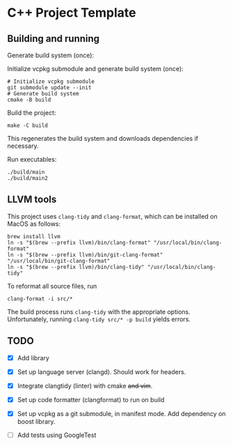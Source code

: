 # C++ Project Template

## Building and running

Generate build system (once):

Initialize vcpkg submodule and generate build system (once):

```shell
# Initialize vcpkg submodule
git submodule update --init
# Generate build system
cmake -B build
```

Build the project:

```shell
make -C build
```

This regenerates the build system and downloads dependencies if necessary.

Run executables:

```shell
./build/main
./build/main2
```

## LLVM tools

This project uses `clang-tidy` and `clang-format`, which can be installed on MacOS as follows:

```shell
brew install llvm
ln -s "$(brew --prefix llvm)/bin/clang-format" "/usr/local/bin/clang-format"
ln -s "$(brew --prefix llvm)/bin/git-clang-format" "/usr/local/bin/git-clang-format"
ln -s "$(brew --prefix llvm)/bin/clang-tidy" "/usr/local/bin/clang-tidy"
```

To reformat all source files, run

```shell
clang-format -i src/*
```

The build process runs `clang-tidy` with the appropriate options. Unfortunately,
running `clang-tidy src/* -p build` yields errors.

## TODO

- [x] Add library
- [x] Set up language server (clangd). Should work for headers.
- [x] Integrate clangtidy (linter) with cmake ~~and vim~~.
- [x] Set up code formatter (clangformat) to run on build
- [x] Set up vcpkg as a git submodule, in manifest mode. Add dependency on boost
  library.
- [ ] Add tests using GoogleTest


